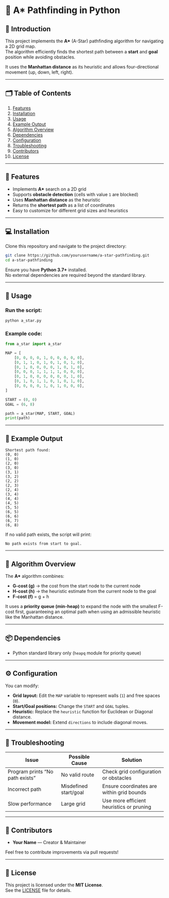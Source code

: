 # 🧭 A* Pathfinding in Python

## 📖 Introduction
This project implements the **A\*** (A-Star) pathfinding algorithm for navigating a 2D grid map.  
The algorithm efficiently finds the shortest path between a **start** and **goal** position while avoiding obstacles.  

It uses the **Manhattan distance** as its heuristic and allows four-directional movement (up, down, left, right).

---

## 🗂️ Table of Contents
1. [Features](#-features)
2. [Installation](#-installation)
3. [Usage](#-usage)
4. [Example Output](#-example-output)
5. [Algorithm Overview](#-algorithm-overview)
6. [Dependencies](#-dependencies)
7. [Configuration](#-configuration)
8. [Troubleshooting](#-troubleshooting)
9. [Contributors](#-contributors)
10. [License](#-license)

---

## 🚀 Features
- Implements **A\*** search on a 2D grid  
- Supports **obstacle detection** (cells with value `1` are blocked)  
- Uses **Manhattan distance** as the heuristic  
- Returns the **shortest path** as a list of coordinates  
- Easy to customize for different grid sizes and heuristics  

---

## 💻 Installation
Clone this repository and navigate to the project directory:

```bash
git clone https://github.com/yourusername/a-star-pathfinding.git
cd a-star-pathfinding
```

Ensure you have **Python 3.7+** installed.  
No external dependencies are required beyond the standard library.

---

## 🧠 Usage

### Run the script:
```bash
python a_star.py
```

### Example code:
```python
from a_star import a_star

MAP = [
    [0, 0, 0, 0, 1, 0, 0, 0, 0, 0],
    [0, 1, 1, 0, 1, 0, 1, 0, 1, 0],
    [0, 1, 0, 0, 0, 0, 1, 0, 1, 0],
    [0, 0, 0, 1, 1, 1, 1, 0, 0, 0],
    [0, 1, 0, 0, 0, 0, 0, 0, 1, 0],
    [0, 1, 0, 1, 1, 0, 1, 0, 1, 0],
    [0, 0, 0, 0, 1, 0, 1, 0, 0, 0],
]

START = (0, 0)
GOAL = (6, 8)

path = a_star(MAP, START, GOAL)
print(path)
```

---

## 🧩 Example Output
```
Shortest path found:
(0, 0)
(1, 0)
(2, 0)
(3, 0)
(3, 1)
(3, 2)
(2, 2)
(2, 3)
(2, 4)
(3, 4)
(4, 4)
(4, 5)
(5, 5)
(6, 5)
(6, 6)
(6, 7)
(6, 8)
```

If no valid path exists, the script will print:
```
No path exists from start to goal.
```

---

## 🧮 Algorithm Overview
The **A\*** algorithm combines:
- **G-cost (g)** → the cost from the start node to the current node  
- **H-cost (h)** → the heuristic estimate from the current node to the goal  
- **F-cost (f)** = g + h  

It uses a **priority queue (min-heap)** to expand the node with the smallest F-cost first, guaranteeing an optimal path when using an admissible heuristic like the Manhattan distance.

---

## 📦 Dependencies
- Python standard library only (`heapq` module for priority queue)

---

## ⚙️ Configuration
You can modify:
- **Grid layout:** Edit the `MAP` variable to represent walls (`1`) and free spaces (`0`).  
- **Start/Goal positions:** Change the `START` and `GOAL` tuples.  
- **Heuristic:** Replace the `heuristic` function for Euclidean or Diagonal distance.  
- **Movement model:** Extend `directions` to include diagonal moves.

---

## 🧰 Troubleshooting
| Issue | Possible Cause | Solution |
|-------|----------------|-----------|
| Program prints “No path exists” | No valid route | Check grid configuration or obstacles |
| Incorrect path | Misdefined start/goal | Ensure coordinates are within grid bounds |
| Slow performance | Large grid | Use more efficient heuristics or pruning |

---

## 👥 Contributors
- **Your Name** — Creator & Maintainer  

Feel free to contribute improvements via pull requests!

---

## 📜 License
This project is licensed under the **MIT License**.  
See the [LICENSE](LICENSE) file for details.
